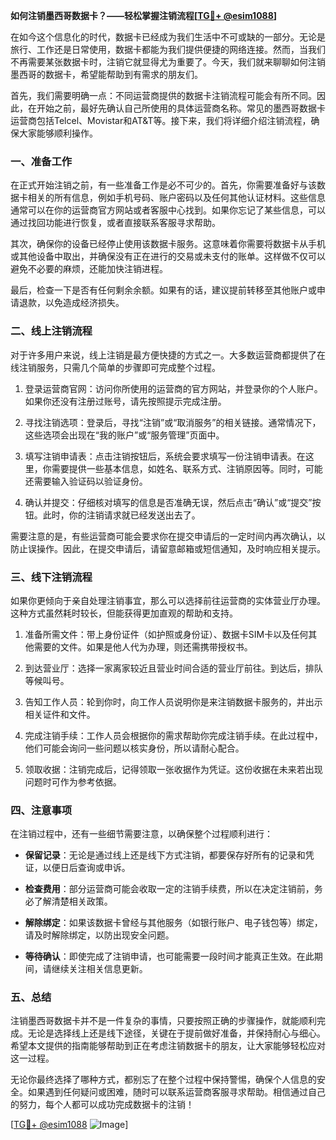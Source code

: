 **如何注销墨西哥数据卡？——轻松掌握注销流程[[TG💪+ @esim1088](https://t.me/s/esim1088)]**

在如今这个信息化的时代，数据卡已经成为我们生活中不可或缺的一部分。无论是旅行、工作还是日常使用，数据卡都能为我们提供便捷的网络连接。然而，当我们不再需要某张数据卡时，注销它就显得尤为重要了。今天，我们就来聊聊如何注销墨西哥的数据卡，希望能帮助到有需求的朋友们。

首先，我们需要明确一点：不同运营商提供的数据卡注销流程可能会有所不同。因此，在开始之前，最好先确认自己所使用的具体运营商名称。常见的墨西哥数据卡运营商包括Telcel、Movistar和AT&T等。接下来，我们将详细介绍注销流程，确保大家能够顺利操作。

### 一、准备工作

在正式开始注销之前，有一些准备工作是必不可少的。首先，你需要准备好与该数据卡相关的所有信息，例如手机号码、账户密码以及任何其他认证材料。这些信息通常可以在你的运营商官方网站或者客服中心找到。如果你忘记了某些信息，可以通过找回功能进行恢复，或者直接联系客服寻求帮助。

其次，确保你的设备已经停止使用该数据卡服务。这意味着你需要将数据卡从手机或其他设备中取出，并确保没有正在进行的交易或未支付的账单。这样做不仅可以避免不必要的麻烦，还能加快注销进程。

最后，检查一下是否有任何剩余余额。如果有的话，建议提前转移至其他账户或申请退款，以免造成经济损失。

### 二、线上注销流程

对于许多用户来说，线上注销是最方便快捷的方式之一。大多数运营商都提供了在线注销服务，只需几个简单的步骤即可完成整个过程。

1. 登录运营商官网：访问你所使用的运营商的官方网站，并登录你的个人账户。如果你还没有注册过账号，请先按照提示完成注册。
   
2. 寻找注销选项：登录后，寻找“注销”或“取消服务”的相关链接。通常情况下，这些选项会出现在“我的账户”或“服务管理”页面中。

3. 填写注销申请表：点击注销按钮后，系统会要求填写一份注销申请表。在这里，你需要提供一些基本信息，如姓名、联系方式、注销原因等。同时，可能还需要输入验证码以验证身份。

4. 确认并提交：仔细核对填写的信息是否准确无误，然后点击“确认”或“提交”按钮。此时，你的注销请求就已经发送出去了。

需要注意的是，有些运营商可能会要求你在提交申请后的一定时间内再次确认，以防止误操作。因此，在提交申请后，请留意邮箱或短信通知，及时响应相关提示。

### 三、线下注销流程

如果你更倾向于亲自处理注销事宜，那么可以选择前往运营商的实体营业厅办理。这种方式虽然耗时较长，但能获得更加直观的帮助和支持。

1. 准备所需文件：带上身份证件（如护照或身份证）、数据卡SIM卡以及任何其他需要的文件。如果是他人代为办理，则还需携带授权书。

2. 到达营业厅：选择一家离家较近且营业时间合适的营业厅前往。到达后，排队等候叫号。

3. 告知工作人员：轮到你时，向工作人员说明你是来注销数据卡服务的，并出示相关证件和文件。

4. 完成注销手续：工作人员会根据你的需求帮助你完成注销手续。在此过程中，他们可能会询问一些问题以核实身份，所以请耐心配合。

5. 领取收据：注销完成后，记得领取一张收据作为凭证。这份收据在未来若出现问题时可作为参考依据。

### 四、注意事项

在注销过程中，还有一些细节需要注意，以确保整个过程顺利进行：

- **保留记录**：无论是通过线上还是线下方式注销，都要保存好所有的记录和凭证，以便日后查询或申诉。
  
- **检查费用**：部分运营商可能会收取一定的注销手续费，所以在决定注销前，务必了解清楚相关政策。

- **解除绑定**：如果该数据卡曾经与其他服务（如银行账户、电子钱包等）绑定，请及时解除绑定，以防出现安全问题。

- **等待确认**：即使完成了注销申请，也可能需要一段时间才能真正生效。在此期间，请继续关注相关信息更新。

### 五、总结

注销墨西哥数据卡并不是一件复杂的事情，只要按照正确的步骤操作，就能顺利完成。无论是选择线上还是线下途径，关键在于提前做好准备，并保持耐心与细心。希望本文提供的指南能够帮助到正在考虑注销数据卡的朋友，让大家能够轻松应对这一过程。

无论你最终选择了哪种方式，都别忘了在整个过程中保持警惕，确保个人信息的安全。如果遇到任何疑问或困难，随时可以联系运营商客服寻求帮助。相信通过自己的努力，每个人都可以成功完成数据卡的注销！

[[TG💪+ @esim1088](https://t.me/s/esim1088) ![Image](https://i.postimg.cc/4NQfJmqS/Snipaste-2025-05-13-00-14-12.png)]